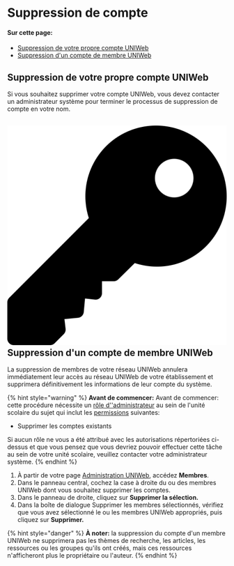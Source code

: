 # Suppression de compte

#### Sur cette page:

* [Suppression de votre propre compte UNIWeb](account-deletion.md#deleting-your-own-uniweb-account)
* [Suppression d'un compte de membre UNIWeb](account-deletion.md#deleting-a-uniweb-members-account)

## **Suppression de votre propre compte UNIWeb**

Si vous souhaitez supprimer votre compte UNIWeb, vous devez contacter un administrateur système pour terminer le processus de suppression de compte en votre nom.

## ![](../../.gitbook/assets/key%20%281%29.svg) S**uppression d'un compte de membre UNIWeb**

La suppression de membres de votre réseau UNIWeb annulera immédiatement leur accès au réseau UNIWeb de votre établissement et supprimera définitivement les informations de leur compte du système.

{% hint style="warning" %}
**Avant de commencer:** Avant de commencer: cette procédure nécessite un [rôle d''administrateur](../access-control/managing-administrator-roles-and-permissions.md) au sein de l'unité scolaire du sujet qui inclut les [permissions](../access-control/managing-administrator-roles-and-permissions.md#administrator-permissions) suivantes:

* Supprimer les comptes existants

Si aucun rôle ne vous a été attribué avec les autorisations répertoriées ci-dessus et que vous pensez que vous devriez pouvoir effectuer cette tâche au sein de votre unité scolaire, veuillez contacter votre administrateur système.
{% endhint %}

1. À partir de votre page [Administration UNIWeb](../../navigating-uniweb/the-administration-page.md), accédez **Membres**.
2. Dans le panneau central, cochez la case à droite du ou des membres UNIWeb dont vous souhaitez supprimer les comptes.
3. Dans le panneau de droite, cliquez sur **Supprimer la sélection.**
4. Dans la boîte de dialogue Supprimer les membres sélectionnés, vérifiez que vous avez sélectionné le ou les membres UNIWeb appropriés, puis cliquez sur **Supprimer.**

{% hint style="danger" %}
**À noter:** la suppression du compte d'un membre UNIWeb ne supprimera pas les thèmes de recherche, les articles, les ressources ou les groupes qu'ils ont créés, mais ces ressources n'afficheront plus le propriétaire ou l'auteur.
{% endhint %}

